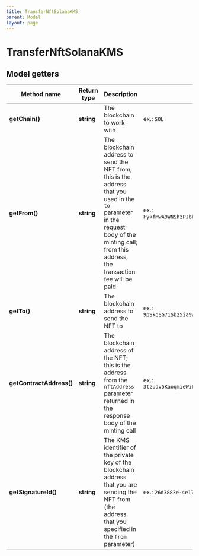 ```yaml
---
title: TransferNftSolanaKMS
parent: Model
layout: page
---
```


# TransferNftSolanaKMS

## Model getters

Method name | Return type | Description | Notes
------------ | ------------- | ------------- | -------------
**getChain()** | **string** | The blockchain to work with | ex.: `SOL`
**getFrom()** | **string** | The blockchain address to send the NFT from; this is the address that you used in the <code>to</code> parameter in the request body of the minting call; from this address, the transaction fee will be paid | ex.: `FykfMwA9WNShzPJbbb9DNXsfgDgS3XZzWiFgrVXfWoPJ`
**getTo()** | **string** | The blockchain address to send the NFT to | ex.: `9pSkqSG71Sb25ia9WBFhoeBYjp8dhUf7fRux9xrDq89b`
**getContractAddress()** | **string** | The blockchain address of the NFT; this is the address from the <code>nftAddress</code> parameter returned in the response body of the minting call | ex.: `3tzudv5KaoqmieWiBUqzWokKEtTvx1wQMapVKeH7CHaq`
**getSignatureId()** | **string** | The KMS identifier of the private key of the blockchain address that you are sending the NFT from (the address that you specified in the <code>from</code> parameter) | ex.: `26d3883e-4e17-48b3-a0ee-09a3e484ac83`


